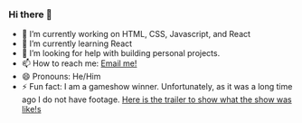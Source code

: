 ### Hi there 👋

- 🔭 I’m currently working on HTML, CSS, Javascript, and React
- 🌱 I’m currently learning React
- 🤔 I’m looking for help with building personal projects.
- 📫 How to reach me: <a href="mailto:jacobkool11@gmail.com?subject=Contact%20Jake%20Kool&amp;body=Jake,%0D%0A%0D%0A%0D%0A"> Email me! </a>
- 😄 Pronouns: He/Him
- ⚡ Fun fact: I am a gameshow winner. Unfortunately, as it was a long time ago I do not have footage. <a href="https://www.youtube.com/watch?v=FRPA5v_HR7o">Here is the trailer to show what the show was like!s<a/>
